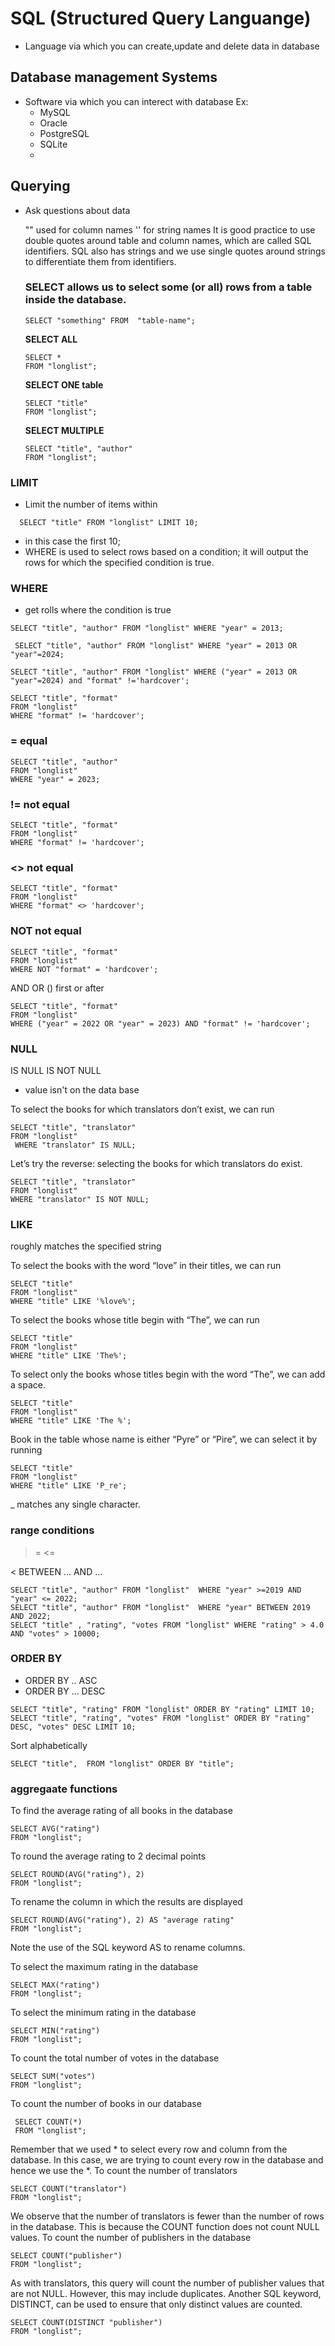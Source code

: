 # SQL (Structured Query Languange)

- Language via which you can create,update and delete data in database

## Database management Systems 

- Software via which you can interect with database
  Ex:
  - MySQL
  - Oracle
  - PostgreSQL
  - SQLite
  - 
## Querying

- Ask questions about data
  
  "" used for column names
  '' for string names
  It is good practice to use double quotes around table and column names, which are called SQL identifiers. SQL also has strings and we use single quotes around strings to differentiate them from identifiers.


  ###   SELECT allows us to select some (or all) rows from a table inside the database.

  ```
  SELECT "something" FROM  "table-name";
  ```


  **SELECT ALL**
  ```
  SELECT *
  FROM "longlist";
  ```

  **SELECT ONE table**
    ```
  SELECT "title"
  FROM "longlist";
  ```

  **SELECT MULTIPLE**
  ```
  SELECT "title", "author"
  FROM "longlist";
  ```

### LIMIT 

- Limit the number of items within 

```
  SELECT "title" FROM "longlist" LIMIT 10;

```
- in this case the first 10;
- WHERE is used to select rows based on a condition; it will output the rows for which the specified condition is true.

### WHERE

- get rolls where the condition is true

 ```
 SELECT "title", "author" FROM "longlist" WHERE "year" = 2013;
 ```
 ```
  SELECT "title", "author" FROM "longlist" WHERE "year" = 2013 OR "year"=2024;
 ```
```
SELECT "title", "author" FROM "longlist" WHERE ("year" = 2013 OR "year"=2024) and "format" !='hardcover';
```

 ```
SELECT "title", "format" 
FROM "longlist" 
WHERE "format" != 'hardcover';
 ```


### = equal
```
SELECT "title", "author" 
FROM "longlist" 
WHERE "year" = 2023;
```

### != not equal
```
SELECT "title", "format" 
FROM "longlist" 
WHERE "format" != 'hardcover';
```
###  <> not equal
```
SELECT "title", "format" 
FROM "longlist" 
WHERE "format" <> 'hardcover';
```
###  NOT  not equal

```
SELECT "title", "format" 
FROM "longlist" 
WHERE NOT "format" = 'hardcover';
```

AND
OR
() first or after 

```
SELECT "title", "format" 
FROM "longlist" 
WHERE ("year" = 2022 OR "year" = 2023) AND "format" != 'hardcover';
```

### NULL

IS NULL
IS NOT NULL

- value isn't on the data base

To select the books for which translators don’t exist, we can run

```
SELECT "title", "translator" 
FROM "longlist"
 WHERE "translator" IS NULL;
```
Let’s try the reverse: selecting the books for which translators do exist.

```
SELECT "title", "translator" 
FROM "longlist"
WHERE "translator" IS NOT NULL;
```
### LIKE

roughly matches the specified string

To select the books with the word “love” in their titles, we can run

```
SELECT "title"
FROM "longlist"
WHERE "title" LIKE '%love%';
```

To select the books whose title begin with “The”, we can run
```
SELECT "title" 
FROM "longlist" 
WHERE "title" LIKE 'The%';
```
To select only the books whose titles begin with the word “The”, we can add a space.
```
SELECT "title" 
FROM "longlist" 
WHERE "title" LIKE 'The %';
```

Book in the table whose name is either “Pyre” or “Pire”, we can select it by running
```
SELECT "title" 
FROM "longlist" 
WHERE "title" LIKE 'P_re';
```
_ matches any single character.

### range conditions 

>=
<=
>
<
BETWEEN ... AND ...

  ```
  SELECT "title", "author" FROM "longlist"  WHERE "year" >=2019 AND "year" <= 2022;
  SELECT "title", "author" FROM "longlist"  WHERE "year" BETWEEN 2019 AND 2022;
  SELECT "title" , "rating", "votes FROM "longlist" WHERE "rating" > 4.0 AND "votes" > 10000;

  ```
### ORDER BY

- ORDER BY .. ASC
- ORDER BY ... DESC

```
SELECT "title", "rating" FROM "longlist" ORDER BY "rating" LIMIT 10;
SELECT "title", "rating", "votes" FROM "longlist" ORDER BY "rating" DESC, "votes" DESC LIMIT 10;

```

Sort alphabetically

```
SELECT "title",  FROM "longlist" ORDER BY "title";
```

### aggregaate functions 

To find the average rating of all books in the database
```
SELECT AVG("rating") 
FROM "longlist";
```
To round the average rating to 2 decimal points
```
SELECT ROUND(AVG("rating"), 2) 
FROM "longlist";
```
To rename the column in which the results are displayed
```
SELECT ROUND(AVG("rating"), 2) AS "average rating" 
FROM "longlist";
```
Note the use of the SQL keyword AS to rename columns.

To select the maximum rating in the database
```
SELECT MAX("rating") 
FROM "longlist";
```
To select the minimum rating in the database
```
SELECT MIN("rating") 
FROM "longlist";
```
To count the total number of votes in the database
```
SELECT SUM("votes") 
FROM "longlist";
```
To count the number of books in our database
```
 SELECT COUNT(*) 
 FROM "longlist";
```
Remember that we used * to select every row and column from the database. In this case, we are trying to count every row in the database and hence we use the *.
To count the number of translators
```
SELECT COUNT("translator") 
FROM "longlist";
```
We observe that the number of translators is fewer than the number of rows in the database. This is because the COUNT function does not count NULL values.
To count the number of publishers in the database
```
SELECT COUNT("publisher") 
FROM "longlist";
```
As with translators, this query will count the number of publisher values that are not NULL. However, this may include duplicates. Another SQL keyword, DISTINCT, can be used to ensure that only distinct values are counted.
```
SELECT COUNT(DISTINCT "publisher") 
FROM "longlist";
```
